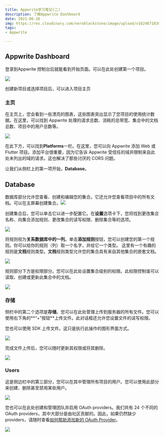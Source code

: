 ```yaml
---
title: Appwrite学习笔记(二)
description: 了解Appwrite Dashboard
date: 2021-06-26
img: https://res.cloudinary.com/neroblackstone/image/upload/v1624671830/appwrite_i2voda.webp
tags:
- Appwrite

---
```

## Appwrite Dashboard

登录到Appwrite 控制台后就能看到开始页面。可以在此处创建第一个项目。

![](https://res.cloudinary.com/neroblackstone/image/upload/v1624763348/appwrite_dashboard_ooddyh.webp)

创建新项目或选择项目后，可以进入项目主页

### 主页

在主页上，您会看到一些漂亮的图表，这些图表突出显示了您项目的使用统计数据。在这里，可以找到 Appwrite 处理的请求总数、消耗的总带宽、集合中的文档总数、项目中的用户总数等。

![](https://res.cloudinary.com/neroblackstone/image/upload/v1624763513/appwrite_home_pze4h0.webp)

在此下方，可以找到**Platforms**一栏。在这里，您可以向 Appwrite 添加 Web 或 Flutter 项目。添加平台很重要，因为它告诉 Appwrite 受信任的域并限制来自此处未列出的域的请求。这也解决了那些讨厌的 CORS 问题。

让我们从侧栏上的第一项开始，**Database**。

## Database

数据库部分允许您查看、创建和编辑您的集合。它还允许您查看项目中的所有文档。可以在主屏幕创建集合。![](https://res.cloudinary.com/neroblackstone/image/upload/v1624763837/appwrite_database_vnbexd.png)

创建集合后，您可以单击它以进一步配置它。在**设置**选项卡下，您将找到更改集合名称、向集合添加规则、更改集合的读写权限、删除集合等的选项。

![](https://res.cloudinary.com/neroblackstone/image/upload/v1624764027/appwrite_database_settings_mzsmue.png)

将规则视为**关系数据库中的一列**。单击**添加规则**按钮，您可以创建您的第一个规则。你可以给你的规则（列）取一个名字，并给它一个类型。 这里有一个有趣的规则是**文档**规则类型。**文档**规则类型允许您的集合具有来自其他集合的嵌套文档。

![](https://res.cloudinary.com/neroblackstone/image/upload/v1624764225/appwrite_add_rule_odmrz8.jpg)

规则部分下方是权限部分。您可以在此处设置集合级别的权限。此权限控制谁可以读取、创建或更新此集合中的文档。

![](https://res.cloudinary.com/neroblackstone/image/upload/v1624764328/appwrite_dashboard_permissions_bwwbr9.png)

### 存储

侧栏中的第二个选项是**存储**。您可以在此处管理上传到服务器的所有文件。您可以使用右下角的**“+”按钮**上传文件。此对话框还允许您设置文件的读写权限。

您也可以使用 SDK 上传文件。这只是执行此操作的图形界面方式。

![](https://res.cloudinary.com/neroblackstone/image/upload/v1624764665/appwrite_dashboard_storage_jnlbnz.webp)

完成文件上传后，您可以随时更新其权限或将其删除。

![](https://res.cloudinary.com/neroblackstone/image/upload/v1624764764/appwrite_update_storage_zzsdkt.png)

### Users

这是侧边栏中的第三部分，您可以在其中管理所有项目的用户。您可以使用此部分来创建、删除甚至禁用某些用户。

![](https://res.cloudinary.com/neroblackstone/image/upload/v1624765077/appwrite_dashboard_users_mvxcbd.webp)

您也可以在此处创建和管理团队并启用 OAuth providers。我们共有 24 个不同的 OAuth providers，其中大部分是由社区贡献的。因此，如果仍然缺少providers，请随时查看[如何帮助添加新的 OAuth Provider](https://github.com/appwrite/appwrite/blob/master/docs/tutorials/add-oauth2-provider.md)。

![](https://res.cloudinary.com/neroblackstone/image/upload/v1624765115/appwrite_OAuth_Provider_mtc7md.png)